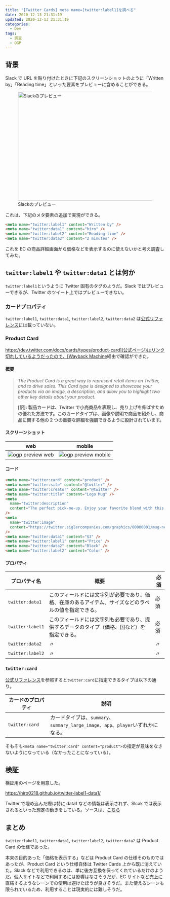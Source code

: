 ```yaml
---
title: "[Twitter Cards] meta name=[twitter:label1]を調べる"
date: 2020-12-13 21:31:19
updated: 2020-12-13 21:31:19
categories:
  - Dev
tags:
  - 調査
  - OGP
---
```


## 背景

Slack で URL を貼り付けたときに下記のスクリーンショットのように「Written by」「Reading time」といった要素をプレビューに含めることができる。

<figure>
  <img src="https://user-images.githubusercontent.com/3617124/102013430-7f4a6180-3d93-11eb-99da-22ad8de1523e.png" width="1038" height="344" alt="Slackのプレビュー">
  <figcaption>Slackのプレビュー</figcaption>
</figure>

これは、下記のメタ要素の追加で実現ができる。

```html
<meta name="twitter:label1" content="Written by" />
<meta name="twitter:data1" content="hiro" />
<meta name="twitter:label2" content="Reading time" />
<meta name="twitter:data2" content="2 minutes" />
```

これを EC の商品詳細画面から価格などを表示するのに使えないかと考え調査してみた。

## `twitter:label1` や `twitter:data1` とは何か

`twitter:label1`というように Twitter 固有のタグのようだ。Slack ではプレビューできるが、Twitter のツイート上ではプレビューできない。

### カードプロパティ

`twitter:label1`, `twitter:data1`, `twitter:label2`, `twitter:data2` は[公式リファレンス](https://developer.twitter.com/en/docs/twitter-for-websites/cards/overview/markup)には載っていない。

### Product Card

[https://dev.twitter.com/docs/cards/types/product-card](公式ページ)はリンク切れしているようだったので、[Wayback Machine](https://web.archive.org/web/20140116180830/https://dev.twitter.com/docs/cards/types/product-card)経由で確認ができた。

#### 概要

> _The Product Card is a great way to represent retail items on Twitter, and to drive sales. This Card type is designed to showcase your products via an image, a description, and allow you to highlight two other key details about your product._
>
> **[訳]: 製品カードは、Twitter で小売商品を表現し、売り上げを伸ばすための優れた方法です。このカードタイプは、画像や説明で商品を紹介し、商品に関する他の 2 つの重要な詳細を強調できるように設計されています。**

#### スクリーンショット

| web                                                                                                                      | mobile                                                                                                                      |
| ------------------------------------------------------------------------------------------------------------------------ | --------------------------------------------------------------------------------------------------------------------------- |
| ![ogp preview web](https://user-images.githubusercontent.com/3617124/100528908-3b008280-3225-11eb-8e1b-d5258c4d63a4.png) | ![ogp preview mobile](https://user-images.githubusercontent.com/3617124/100528913-4e135280-3225-11eb-8c07-2b58c8b9cf19.png) |

#### コード

```html
<meta name="twitter:card" content="product" />
<meta name="twitter:site" content="@twitter" />
<meta name="twitter:creator" content="@twitter" />
<meta name="twitter:title" content="Logo Mug" />
<meta
  name="twitter:description"
  content="The perfect pick-me-up. Enjoy your favorite blend with this coffee mug featuring the Twitter logo. Make every work day good to the last drop."
/>
<meta
  name="twitter:image"
  content="https://twitter.siglercompanies.com/graphics/00000001/mug-new.jpg"
/>
<meta name="twitter:data1" content="$3" />
<meta name="twitter:label1" content="Price" />
<meta name="twitter:data2" content="Black" />
<meta name="twitter:label2" content="Color" />
```

#### プロパティ

| プロパティ名     | 概要                                                                                                 | 必須 |
| ---------------- | ---------------------------------------------------------------------------------------------------- | ---- |
| `twitter:data1`  | このフィールドには文字列が必要であり、価格、在庫のあるアイテム、サイズなどのラベルの値を指定できる。 | 必須 |
| `twitter:label1` | このフィールドには文字列も必要であり、提供するデータのタイプ（価格、国など）を指定できる。           | 必須 |
| `twitter:data2`  | 〃                                                                                                   | 〃   |
| `twitter:label2` | 〃                                                                                                   | 〃   |

### `twitter:card`

[公式リファレンス](https://developer.twitter.com/ja/docs/tweets/optimize-with-cards/guides/getting-started)を参照すると`twitter:card`に指定できるタイプは以下の通り。

| カードのプロパティ | 説明                                                                              |
| ------------------ | --------------------------------------------------------------------------------- |
| `twitter:card`     | カードタイプは、`summary`、`summary_large_image`、`app`、`player`いずれかになる。 |

そもそも`<meta name="twitter:card" content="product">`の指定が意味をなさないようになっている（なかったことになっている）。

## 検証

検証用のページを用意した。

https://hiro0218.github.io/twitter-label1-data1/

Twitter で埋め込んだ際は特に data1 などの情報は表示されず、Slcak では表示されるといった想定の動きをしている。ソースは、[こちら](https://github.com/hiro0218/twitter-label1-data1)

## まとめ

`twitter:label1`, `twitter:data1`, `twitter:label2`, `twitter:data2` は Product Card の仕様であった。

本来の目的あった「価格を表示する」などは Product Card の仕様そのものではあったが、Product Card という仕様自体は Twitter Cards 上から既に消えていた。Slack などで利用できるのは、単に後方互換を保ってくれているだけのようだ。個人サイトなどで利用するには影響はなさそうだが、EC サイトなど売上に直結するようなシーンでの使用は避けたほうが良さそうだ。また使えるシーンも限られているため、利用することは現実的には難しそうだ。
